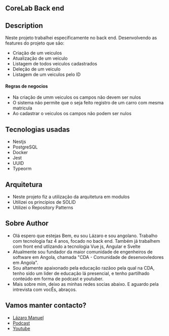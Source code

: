 ## CoreLab Back end

## Description

 Neste projeto trabalhei especificamente no back end. Desenvolvendo as features do projeto que são:
 
 * Criação de um veiculos
 * Atualização de um veiculo
 * Listagem de todos veiculos cadastrados
 * Deleção de um veiculo
 * Listagem de um veiculos pelo ID


#### Regras de negocios
 - Na criação de umm veiculos os campos não devem ser nulos
 - O sistema não permite que o seja feito registro de um carro com mesma matricula
 - Ao cadastrar o veiculos os campos não podem ser nulos


## Tecnologias usadas
 - Nestjs
 - PostgreSQL
 - Docker
 - Jest
 - UUID
 - Typeorm


## Arquitetura

  - Neste projeto fiz a utilização da arquitetura em modulos
  - Utilizei os principios de SOLID
  - Utilizei o Repository Patterns
  


## Sobre Author
  - Olá espero que estejas Bem, eu sou Lázaro e sou angolano. Trabalho com tecnologia faz 4 anos, focado no back end. Também já trabalhem com front end utlizando a tecnologia Vue js, Angular e Svelte
  - Atualmente sou fundador da maior comunidade de engenheiros de software em Angola, chamada "CDA - Comunidade de desenvovledores em Angola".
  - Sou altamente apaixonado pela educação razãoo pela qual na CDA, tenho sido um lider de educação lá presencial, e tenho partilhado conteúdo em forma de podcast e youtuber.
  - Mais sobre mim, deixo as minhas redes socias abaixo. E aguardo pela intrevista com vocÊs, abraços.

## Vamos manter contacto?

 - [Lázaro Manuel](https://www.linkedin.com/in/lazaro-manuel/)
 - [Podcast](https://anchor.fm/lazaro-manuel)
 - [Youtube](https://www.youtube.com/channel/UCqPww5N9YJXCsuAuYv7fxyw)



